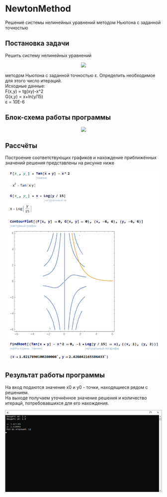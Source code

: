 # NewtonMethod
Решение системы нелинейных уравнений методом Ньютона с заданной точностью

## Постановка задачи
Решить систему нелинейных уравнений

<p align="center"><img src="http://latex.codecogs.com/svg.latex?\left.\begin{matrix}F(x,y)&space;=&space;0&space;\\G(x,y)&space;=&space;0\end{matrix}\right\}"/></p>

методом Ньютона с заданной точностью ε. Определить необходимое для этого число итераций.  
Исходные данные:  
F(x,y) = tg(xy)-x^2  
G(x,y) = x+ln(y/15)  
ε = 10E-6

## Блок-схема работы программы
<p align="center"><img src="https://github.com/NNGU52/NewtonMethod/blob/main/screenshots/NewtonScheme.png"/></p>

## Рассчёты
Построение соответствующих графиков и нахождение приближённых значений решения представлены на рисунке ниже

<p align="center"><img src="https://github.com/NNGU52/NewtonMethod/blob/main/screenshots/Wolfram.png"/></p>

## Результат работы программы
На вход подаются значение x0 и y0 - точки, находящиеся рядом с решением.  
На выходе получаем уточнённое значение решения и количество итерацй, потребовавшихся для его нахождения.

<p align="center"><img src="https://github.com/NNGU52/NewtonMethod/blob/main/screenshots/console.png"/></p>
